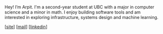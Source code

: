 Hey! I’m Arpit. I'm a second-year student at UBC with a major in computer science and a minor in math. I enjoy building software tools and am interested in exploring infrastructure, systems design and machine learning. 

[[site](https://kumarpit.github.io)] [[mail](mailto:kumar.arpit77@yahoo.com)] [[linkedin](https://www.linkedin.com/in/krarpit)]
